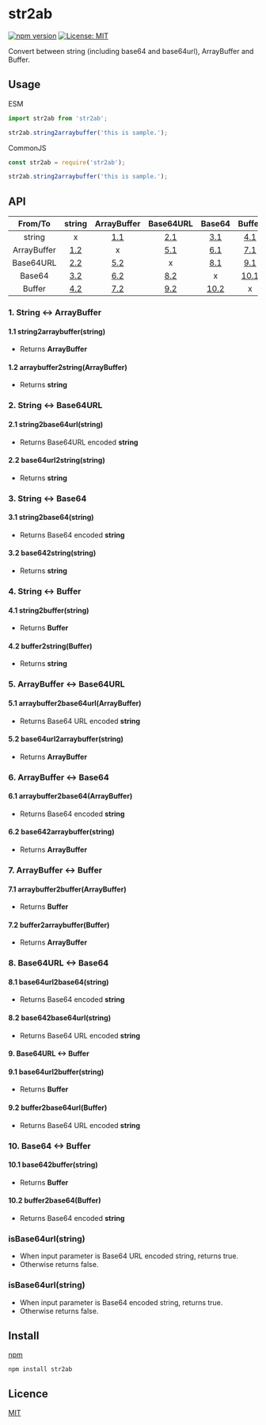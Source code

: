 # str2ab

[![npm version](https://badge.fury.io/js/str2ab.svg)](https://badge.fury.io/js/str2ab) [![License: MIT](https://img.shields.io/badge/License-MIT-yellow.svg)](https://opensource.org/licenses/MIT)

Convert between string (including base64 and base64url), ArrayBuffer and Buffer.

## Usage

ESM

```javascript
import str2ab from 'str2ab';

str2ab.string2arraybuffer('this is sample.');
```

CommonJS

```javascript
const str2ab = require('str2ab');

str2ab.string2arraybuffer('this is sample.');
```


## API

| From/To     | string | ArrayBuffer | Base64URL | Base64 | Buffer |
| :----: | :----: | :----: | :----: | :----: | :----: |
| string      | x | [1.1](#11-string2arraybufferstring) | [2.1](#21-string2base64urlstring) | [3.1](#31-string2base64string) | [4.1](#41-string2bufferstring) |
| ArrayBuffer | [1.2](#12-arraybuffer2stringarraybuffer) | x | [5.1](#51-arraybuffer2base64urlarraybuffer) | [6.1](#61-arraybuffer2base64arraybuffer) | [7.1](#71-arraybuffer2bufferarraybuffer) |
| Base64URL   | [2.2](#22-base64url2stringstring) | [5.2](#52-base64url2arraybufferstring) | x | [8.1](#81-base64url2base64string) | [9.1](#91-base64url2bufferstring) |
| Base64      | [3.2](#32-base642stringstring) | [6.2](#62-base642arraybufferstring) | [8.2](#82-base642base64urlstring) | x | [10.1](#101-base642bufferstring) |
| Buffer      | [4.2](#42-buffer2stringbuffer) | [7.2](#72-buffer2arraybufferbuffer) | [9.2](#92-buffer2base64urlbuffer) | [10.2](#102-buffer2base64buffer) | x |

### 1. String <-> ArrayBuffer

#### 1.1 string2arraybuffer(string)

- Returns **ArrayBuffer**

#### 1.2 arraybuffer2string(ArrayBuffer)

- Returns **string**

### 2. String <-> Base64URL

#### 2.1 string2base64url(string)

- Returns Base64URL encoded **string**

#### 2.2 base64url2string(string)

- Returns **string**

### 3. String <-> Base64

#### 3.1 string2base64(string)

- Returns Base64 encoded **string**

#### 3.2 base642string(string)

- Returns **string**

### 4. String <-> Buffer

#### 4.1 string2buffer(string)

- Returns **Buffer**

#### 4.2 buffer2string(Buffer)

- Returns **string**

### 5. ArrayBuffer <-> Base64URL

#### 5.1 arraybuffer2base64url(ArrayBuffer)

- Returns Base64 URL encoded **string**

#### 5.2 base64url2arraybuffer(string)

- Returns **ArrayBuffer**

### 6. ArrayBuffer <-> Base64

#### 6.1 arraybuffer2base64(ArrayBuffer)

- Returns Base64 encoded **string**

#### 6.2 base642arraybuffer(string)

- Returns **ArrayBuffer**

### 7. ArrayBuffer <-> Buffer

#### 7.1 arraybuffer2buffer(ArrayBuffer)

- Returns **Buffer**

#### 7.2 buffer2arraybuffer(Buffer)

- Returns **ArrayBuffer**

### 8. Base64URL <-> Base64

#### 8.1 base64url2base64(string)

- Returns Base64 encoded **string**

#### 8.2 base642base64url(string)

- Returns Base64 URL encoded **string**

#### 9. Base64URL <-> Buffer

#### 9.1 base64url2buffer(string)

- Returns **Buffer**

#### 9.2 buffer2base64url(Buffer)

- Returns Base64 URL encoded **string**

### 10. Base64 <-> Buffer

#### 10.1 base642buffer(string)

- Returns **Buffer**

#### 10.2 buffer2base64(Buffer)

- Returns Base64 encoded **string**

### isBase64url(string)

- When input parameter is Base64 URL encoded string, returns true.
- Otherwise returns false.

### isBase64url(string)

- When input parameter is Base64 encoded string, returns true.
- Otherwise returns false.

## Install

[npm](https://www.npmjs.com/package/str2ab)

```
npm install str2ab
```

## Licence

[MIT](https://opensource.org/licenses/mit-license.php)  


